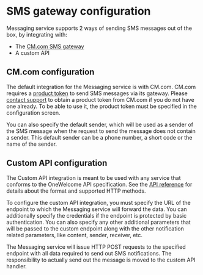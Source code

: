 # SMS gateway configuration

Messaging service supports 2 ways of sending SMS messages out of the box, by integrating with:

- The [CM.com SMS gateway](https://www.cm.com/sms/)
- A custom API

## CM.com configuration

The default integration for the Messaging service is with CM.com. CM.com requires
a [product token](https://www.cm.com/app/docs/en/api/business-messaging-api/1.0/index#integration-authentication) to send SMS messages via its gateway.
Please [contact support](https://onewelcome.atlassian.net/servicedesk/customer/portals) to obtain a product token from CM.com if you do not have one already. 
To be able to use it, the product token must be specified in the configuration screen.

You can also specify the default sender, which will be used as a sender of the SMS message when the request to send the message does not contain a sender. This
default sender can be a phone number, a short code or the name of the sender.

## Custom API configuration

The Custom API integration is meant to be used with any service that conforms to the OneWelcome API specification. See
the [API reference](./outgoing-api-spec.md) for details about the format and supported HTTP methods.

To configure the custom API integration, you must specify the URL of the endpoint to which the Messaging service will forward the data. You can additionally
specify the credentials if the endpoint is protected by basic authentication. You can also specify any other additional parameters that will be passed to the
custom endpoint along with the other notification related parameters, like content, sender, receiver, etc.

The Messaging service will issue HTTP POST requests to the specified endpoint with all data required to send out SMS notifications. The responsibility to
actually send out the message is moved to the custom API handler.
